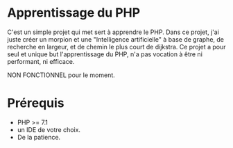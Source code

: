 # Apprentissage du PHP
C'est un simple projet qui met sert à apprendre le PHP.
Dans ce projet, j'ai juste créer un morpion et une "Intelligence artificielle" à base de graphe, 
de recherche en largeur, et de chemin le plus court de dijkstra.
Ce projet a pour seul et unique but l'apprentissage du PHP, n'a pas vocation à être ni performant, ni
efficace.

NON FONCTIONNEL pour le moment. 

# Prérequis

* PHP >= 7.1
* un IDE de votre choix.
* De la patience. 